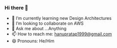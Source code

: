 ### Hi there 👋

- 🌱 I’m currently learning new Design Architectures
- 👯 I’m looking to collaborate on AWS
- 💬 Ask me about ...Anything
- 📫 How to reach me: hanupratap1999@gmail.com
- 😄 Pronouns: He/Him

<!--
**hanupratap/hanupratap** is a ✨ _special_ ✨ repository because its `README.md` (this file) appears on your GitHub profile.

Here are some ideas to get you started:

- 🔭 I’m currently working on ...
- 🌱 I’m currently learning ...
- 👯 I’m looking to collaborate on ...
- 🤔 I’m looking for help with ...
- 💬 Ask me about ...
- 📫 How to reach me: ...
- 😄 Pronouns: ...
- ⚡ Fun fact: ...
-->
